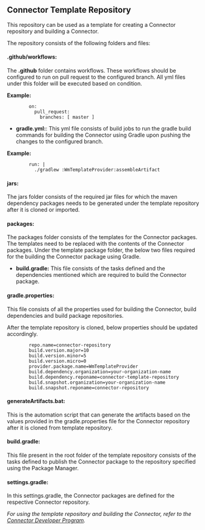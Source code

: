 ## Connector Template Repository
  
  This repository can be used as a template for creating a Connector repository and building a Connector.

  The repository consists of the following folders and files:

#### .github/workflows:
The **.github** folder contains workflows. These workflows should be configured to run on pull request to the configured branch. All yml files under this folder will be executed based on condition.

**Example:**

            on:
              pull_request:
                branches: [ master ]     


- **gradle.yml:**: This yml file consists of build jobs to run the gradle build commands for building the Connector using Gradle upon pushing the changes to the configured branch.

**Example:**

            run: |
              ./gradlew :WmTemplateProvider:assembleArtifact


#### jars:
The jars folder consists of the required jar files for which the maven dependency packages needs to be generated under the template repository after it is cloned or imported.

#### packages:
The packages folder consists of the templates for the Connector packages. The templates need to be replaced with the contents of the Connector packages. Under the template package folder, the below two files required for the building the Connector package using Gradle.

- **build.gradle:** This file consists of the tasks defined and the dependencies mentioned which are required to build the Connector package.


#### gradle.properties:
This file consists of all the properties used for building the Connector, build dependencies and build package repositories.

After the template repository is cloned, below properties should be updated accordingly.

            repo.name=connector-repository
            build.version.major=10
            build.version.minor=5
            build.version.micro=0
            provider.package.name=WmTemplateProvider
            build.dependency.organization=your-organization-name
            build.dependency.reponame=connector-template-repository
            build.snapshot.organization=your-organization-name
            build.snapshot.reponame=connector-repository


#### generateArtifacts.bat:
This is the automation script that can generate the artifacts based on the values provided in the gradle.properties file for the Connector repository after it is cloned from template repository.

#### build.gradle:
This file present in the root folder of the template repository consists of the tasks defined to publish the Connector package to the repository specified using the Package Manager.

#### settings.gradle:
In this settings.gradle, the Connector packages are defined for the respective Connector repository.


*For using the template repository and building the Connector, refer to the [Connector Developer Program](https://open-source.softwareag.com/Connector-Developer-Program/cloudstreams-cdk/2-create-new-repo).*